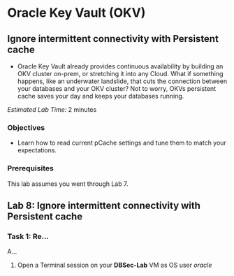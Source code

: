 # Oracle Key Vault (OKV)

## Ignore intermittent connectivity with Persistent cache
- Oracle Key Vault already provides continuous availability by building an OKV cluster on-prem, or stretching it into any Cloud. What if something happens, like an underwater landslide, that cuts the connection between your databases and your OKV cluster? Not to worry, OKVs persistent cache saves your day and keeps your databases running. 

*Estimated Lab Time:* 2 minutes

### Objectives
- Learn how to read current pCache settings and tune them to match your expectations.

### Prerequisites
This lab assumes you went through Lab 7. 

## Lab 8: Ignore intermittent connectivity with Persistent cache
### Task 1: Re...

A...

1. Open a Terminal session on your **DBSec-Lab** VM as OS user *oracle*